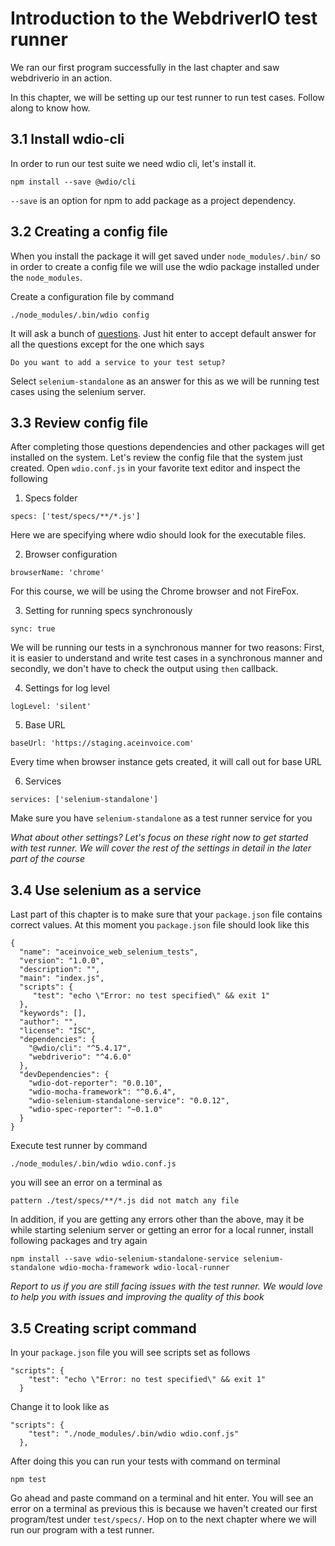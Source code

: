 # Introduction to the WebdriverIO test runner

We ran our first program successfully in the last chapter and saw webdriverio in an action.

In this chapter, we will be setting up our test runner to run test cases. Follow along to know how.

## 3.1 Install wdio-cli

In order to run our test suite we need wdio cli, let's install it.

```
npm install --save @wdio/cli
```

`--save` is an option for npm to add package as a project dependency.


## 3.2 Creating a config file

When you install the package it will get saved under `node_modules/.bin/` so in order to create a config file we
will use the wdio package installed under the `node_modules`.

Create a configuration file by command

```
./node_modules/.bin/wdio config
```

It will ask a bunch of [questions](https://webdriver.io/docs/gettingstarted.html#generate-configuration-file).
Just hit enter to accept default answer for all the questions except for the one which says

```
Do you want to add a service to your test setup?
```

Select `selenium-standalone` as an answer for this as we will be running test cases using the selenium server.

## 3.3 Review config file

After completing those questions dependencies and other packages will get installed on the system. Let's review the config file that the system just created. Open `wdio.conf.js` in your favorite text editor and inspect the following

1. Specs folder

```
specs: ['test/specs/**/*.js']
```

Here we are specifying where wdio should look for the executable files.

2. Browser configuration

```
browserName: 'chrome'
```

For this course, we will be using the Chrome browser and not FireFox.

3. Setting for running specs synchronously

```
sync: true
```

We will be running our tests in a synchronous manner for two reasons: First, it is easier to understand and write test cases in a synchronous manner and secondly, we don't have to check the output using `then` callback.

4. Settings for log level

```
logLevel: 'silent'
```

5. Base URL

```
baseUrl: 'https://staging.aceinvoice.com'
```

Every time when browser instance gets created, it will call out for base URL

6. Services

```
services: ['selenium-standalone']
```

Make sure you have `selenium-standalone` as a test runner service for you

_What about other settings? Let's focus on these right now to get started with test runner. We will cover the rest of the settings in detail in the later part of the course_

## 3.4 Use selenium as a service

Last part of this chapter is to make sure that your `package.json` file contains correct values. At this moment you `package.json` file should look like this

```
{
  "name": "aceinvoice_web_selenium_tests",
  "version": "1.0.0",
  "description": "",
  "main": "index.js",
  "scripts": {
     "test": "echo \"Error: no test specified\" && exit 1"
  },
  "keywords": [],
  "author": "",
  "license": "ISC",
  "dependencies": {
    "@wdio/cli": "^5.4.17",
    "webdriverio": "^4.6.0"
  },
  "devDependencies": {
    "wdio-dot-reporter": "0.0.10",
    "wdio-mocha-framework": "^0.6.4",
    "wdio-selenium-standalone-service": "0.0.12",
    "wdio-spec-reporter": "~0.1.0"
  }
}

```

Execute test runner by command

```
./node_modules/.bin/wdio wdio.conf.js
```

you will see an error on a terminal as

```
pattern ./test/specs/**/*.js did not match any file
```

In addition, if you are getting any errors other than the above, may it be while starting selenium server or getting an error for a local runner, install following packages and try again

```
npm install --save wdio-selenium-standalone-service selenium-standalone wdio-mocha-framework wdio-local-runner
```

_Report to us if you are still facing issues with the test runner. We would love to help you with issues and improving the quality of this book_

## 3.5 Creating script command

In your `package.json` file you will see scripts set as follows

```
"scripts": {
    "test": "echo \"Error: no test specified\" && exit 1"
  }
```

Change it to look like as

```
"scripts": {
    "test": "./node_modules/.bin/wdio wdio.conf.js"
  },
```

After doing this you can run your tests with command on terminal

```
npm test
```

Go ahead and paste command on a terminal and hit enter. You will see an error on a terminal as previous this is because we haven't created our first program/test under `test/specs/`. Hop on to the next chapter where we will run our program with a test runner.
